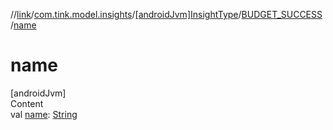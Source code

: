 //[link](../../../index.md)/[com.tink.model.insights](../../index.md)/[[androidJvm]InsightType](../index.md)/[BUDGET_SUCCESS](index.md)/[name](name.md)



# name  
[androidJvm]  
Content  
val [name](name.md): [String](https://kotlinlang.org/api/latest/jvm/stdlib/kotlin/-string/index.html)  



